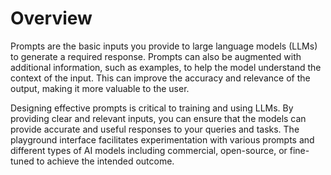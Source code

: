 # Overview

Prompts are the basic inputs you provide to large language models (LLMs) to generate a required response. Prompts can also be augmented with additional information, such as examples, to help the model understand the context of the input. This can improve the accuracy and relevance of the output, making it more valuable to the user.

Designing effective prompts is critical to training and using LLMs. By providing clear and relevant inputs, you can ensure that the models can provide accurate and useful responses to your queries and tasks. The playground interface facilitates experimentation with various prompts and different types of AI models including commercial, open-source, or fine-tuned to achieve the intended outcome.